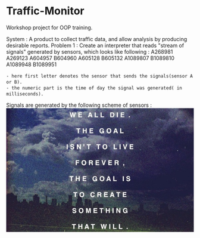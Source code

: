 Traffic-Monitor
===============

Workshop project for OOP training.

System : A product to collect traffic data, and allow analysis by producing desirable reports.
Problem 1 : Create an interpreter that reads "stream of signals" generated by sensors, which looks like following :
    A268981
    A269123
    A604957
    B604960
    A605128
    B605132
    A1089807
    B1089810
    A1089948
    B1089951

    - here first letter denotes the sensor that sends the signals(sensor A or B).
    - the numeric part is the time of day the signal was generated( in milliseconds).
    
Signals are generated by the following scheme of sensors : 
![alt tag](https://raw.githubusercontent.com/nishants/Traffic-Monitor/master/info/sensors.jpg)
